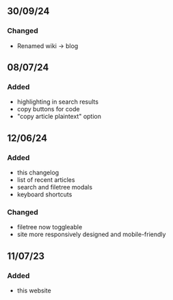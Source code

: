 ## 30/09/24

### Changed

- Renamed wiki -&gt; blog

## 08/07/24

### Added

- highlighting in search results
- copy buttons for code
- "copy article plaintext" option

## 12/06/24

### Added

- this changelog
- list of recent articles
- search and filetree modals
- keyboard shortcuts

### Changed

- filetree now toggleable
- site more responsively designed and mobile-friendly

## 11/07/23

### Added

- this website